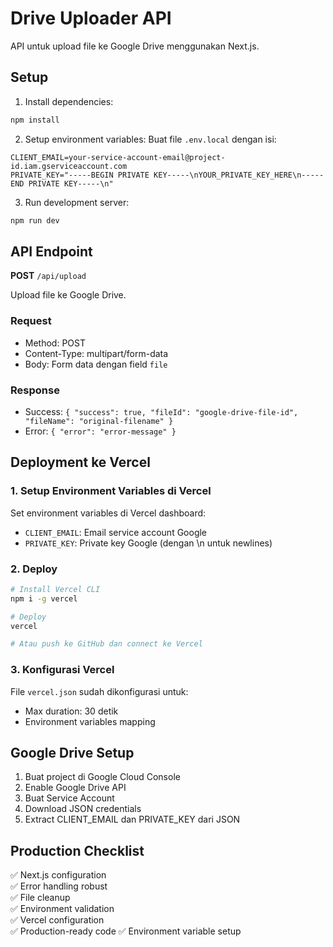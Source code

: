 # Drive Uploader API

API untuk upload file ke Google Drive menggunakan Next.js.

## Setup

1. Install dependencies:
```bash
npm install
```

2. Setup environment variables:
Buat file `.env.local` dengan isi:
```
CLIENT_EMAIL=your-service-account-email@project-id.iam.gserviceaccount.com
PRIVATE_KEY="-----BEGIN PRIVATE KEY-----\nYOUR_PRIVATE_KEY_HERE\n-----END PRIVATE KEY-----\n"
```

3. Run development server:
```bash
npm run dev
```

## API Endpoint

**POST** `/api/upload`

Upload file ke Google Drive.

### Request
- Method: POST
- Content-Type: multipart/form-data
- Body: Form data dengan field `file`

### Response
- Success: `{ "success": true, "fileId": "google-drive-file-id", "fileName": "original-filename" }`
- Error: `{ "error": "error-message" }`

## Deployment ke Vercel

### 1. Setup Environment Variables di Vercel
Set environment variables di Vercel dashboard:
- `CLIENT_EMAIL`: Email service account Google
- `PRIVATE_KEY`: Private key Google (dengan \n untuk newlines)

### 2. Deploy
```bash
# Install Vercel CLI
npm i -g vercel

# Deploy
vercel

# Atau push ke GitHub dan connect ke Vercel
```

### 3. Konfigurasi Vercel
File `vercel.json` sudah dikonfigurasi untuk:
- Max duration: 30 detik
- Environment variables mapping

## Google Drive Setup

1. Buat project di Google Cloud Console
2. Enable Google Drive API
3. Buat Service Account
4. Download JSON credentials
5. Extract CLIENT_EMAIL dan PRIVATE_KEY dari JSON

## Production Checklist

✅ Next.js configuration  
✅ Error handling robust  
✅ File cleanup  
✅ Environment validation  
✅ Vercel configuration  
✅ Production-ready code
✅ Environment variable setup

